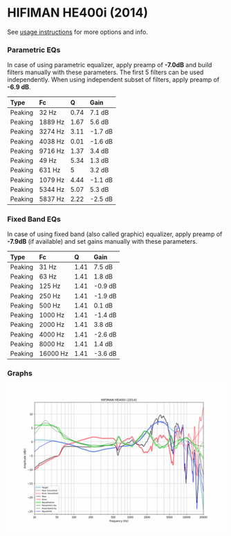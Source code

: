 # HIFIMAN HE400i (2014)
See [usage instructions](https://github.com/jaakkopasanen/AutoEq#usage) for more options and info.

### Parametric EQs
In case of using parametric equalizer, apply preamp of **-7.0dB** and build filters manually
with these parameters. The first 5 filters can be used independently.
When using independent subset of filters, apply preamp of **-6.9 dB**.

| Type    | Fc      |    Q | Gain    |
|:--------|:--------|:-----|:--------|
| Peaking | 32 Hz   | 0.74 | 7.1 dB  |
| Peaking | 1889 Hz | 1.67 | 5.6 dB  |
| Peaking | 3274 Hz | 3.11 | -1.7 dB |
| Peaking | 4038 Hz | 0.01 | -1.6 dB |
| Peaking | 9716 Hz | 1.37 | 3.4 dB  |
| Peaking | 49 Hz   | 5.34 | 1.3 dB  |
| Peaking | 631 Hz  | 5    | 3.2 dB  |
| Peaking | 1079 Hz | 4.44 | -1.1 dB |
| Peaking | 5344 Hz | 5.07 | 5.3 dB  |
| Peaking | 5837 Hz | 2.22 | -2.5 dB |

### Fixed Band EQs
In case of using fixed band (also called graphic) equalizer, apply preamp of **-7.9dB**
(if available) and set gains manually with these parameters.

| Type    | Fc       |    Q | Gain    |
|:--------|:---------|:-----|:--------|
| Peaking | 31 Hz    | 1.41 | 7.5 dB  |
| Peaking | 63 Hz    | 1.41 | 1.8 dB  |
| Peaking | 125 Hz   | 1.41 | -0.9 dB |
| Peaking | 250 Hz   | 1.41 | -1.9 dB |
| Peaking | 500 Hz   | 1.41 | 0.1 dB  |
| Peaking | 1000 Hz  | 1.41 | -1.4 dB |
| Peaking | 2000 Hz  | 1.41 | 3.8 dB  |
| Peaking | 4000 Hz  | 1.41 | -2.6 dB |
| Peaking | 8000 Hz  | 1.41 | 1.4 dB  |
| Peaking | 16000 Hz | 1.41 | -3.6 dB |

### Graphs
![](./HIFIMAN%20HE400i%20(2014).png)